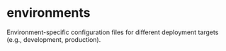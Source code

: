 # environments

Environment-specific configuration files for different deployment targets (e.g., development, production).
